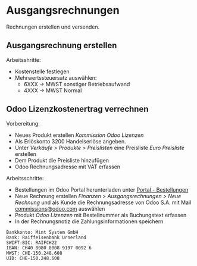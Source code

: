 # Ausgangsrechnungen
Rechnungen erstellen und versenden.

## Ausgangsrechnung erstellen

Arbeitsshritte:
* Kostenstelle festlegen
* Mehrwertssteuersatz auswählen:
	* 6XXX -> MWST sonstiger Betriebsaufwand  
	* 4XXX -> MWST Normal

## Odoo Lizenzkostenertrag verrechnen

Vorbereitung:
* Neues Produkt erstellen *Kommission Odoo Lizenzen*
* Als Erlöskonto 3200 Handelserlöse angeben.
* Unter *Verkäufe > Produkte > Preislisten* eine Preisliste *Euro Preisliste* erstellen
* Dem Produkt die Preisliste hinzufügen
* Odoo Rechnungsadresse mit VAT erfassen

Arbeitsschritte:
* Bestellungen im Odoo Portal herunterladen unter [Portal - Bestellungen](https://www.odoo.com/de_DE/my/purchase)
* Neue Rechnung erstellen *Finanzen > Ausgangsrechnungen > Neue Rechnung* und als Kunde die Rechnungsadresse von Odoo S.A. mit Mail 	
commissions@odoo.com auswählen
* Produkt *Odoo Lizenzen* mit Bestellnummer als Buchungstext erfassen
* In der Rechnungsnotiz die Zahlungsinformationen speichern

```
Bankkonto: Mint System GmbH
Bank: Raiffeisenbank Urnerland
SWIFT-BIC: RAIFCH22
IBAN: CH40 8080 8008 9197 0092 6
MWST: CHE-150.248.608
UID: CHE-150.248.608
```
